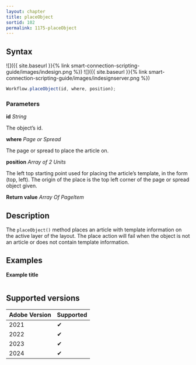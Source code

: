 ```yaml
---
layout: chapter
title: placeObject
sortid: 102
permalink: 1175-placeObject
---
```


## Syntax

![]({{ site.baseurl }}{% link smart-connection-scripting-guide/images/indesign.png %}) ![]({{ site.baseurl }}{% link smart-connection-scripting-guide/images/indesignserver.png %})

```javascript
Workflow.placeObject(id, where, position);
```

### Parameters

**id** _String_

The object’s id.

**where** _Page or Spread_

The page or spread to place the article on.

**position** _Array of 2 Units_

The left top starting point used for placing the article’s template, in the form (top, left). The origin of the place is the top left corner of the page or spread object given.

**Return value** _Array Of PageItem_

## Description

The `placeObject()` method places an article with template information on the active layer of the layout. The place action will fail when the object is not an article or does not contain template information.

## Examples

**Example title**

```javascript

```

## Supported versions

| Adobe Version | Supported |
| ------------- | --------- |
| 2021          | ✔         |
| 2022          | ✔         |
| 2023          | ✔         |
| 2024          | ✔         |
